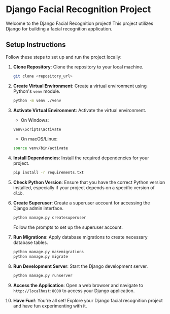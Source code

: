 # Django Facial Recognition Project

Welcome to the Django Facial Recognition project! This project utilizes Django for building a facial recognition application.

## Setup Instructions

Follow these steps to set up and run the project locally:

1. **Clone Repository**: Clone the repository to your local machine.

    ```bash
    git clone <repository_url>
    ```

2. **Create Virtual Environment**: Create a virtual environment using Python's `venv` module.

    ```bash
    python -m venv ./venv
    ```

3. **Activate Virtual Environment**: Activate the virtual environment.

    - On Windows:

    ```bash
    venv\Scripts\activate
    ```

    - On macOS/Linux:

    ```bash
    source venv/bin/activate
    ```

4. **Install Dependencies**: Install the required dependencies for your project.

    ```bash
    pip install -r requirements.txt
    ```

5. **Check Python Version**: Ensure that you have the correct Python version installed, especially if your project depends on a specific version of `dlib`.

6. **Create Superuser**: Create a superuser account for accessing the Django admin interface.

    ```bash
    python manage.py createsuperuser
    ```

    Follow the prompts to set up the superuser account.

7. **Run Migrations**: Apply database migrations to create necessary database tables.

    ```bash
    python manage.py makemigrations
    python manage.py migrate
    ```

8. **Run Development Server**: Start the Django development server.

    ```bash
    python manage.py runserver
    ```

9. **Access the Application**: Open a web browser and navigate to `http://localhost:8000` to access your Django application.

10. **Have Fun!**: You're all set! Explore your Django facial recognition project and have fun experimenting with it.